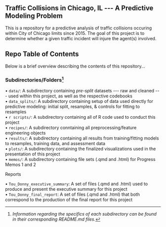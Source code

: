 ## Traffic Collisions in Chicago, IL --- A Predictive Modeling Problem

This is a repository for a predictive analysis of traffic collisions occuring within City of Chicago limits since 2015. The goal of this project is to determine whether a given traffic incident will injure the agent(s) involved.

## Repo Table of Contents

Below is a brief overview describing the contents of this repository...

### Subdirectories/Folders[^readme-1]

[^readme-1]: *Information regarding the specifics of each subdirectory can be found in their corresponding README.md files.*

• `data/`: A subdirectory containing *pre-split* datasets --- raw and cleaned --- used within this project, as well as the respective codebooks\
• `data_splits/`: A subdirectory containing setup of data used directly for predictive modeling: initial split, resamples, & controls for fitting to resamples\
• `r scripts/`: A subdirectory containing all of R code used to conduct this project\
• `recipes/`: A subdirectory conntaining all preprocessing/feature engineering objects\
• `results/`: A subdirectory containing all results from training/fitting models to resamples, training data, and assessment data\
• `plots/`: A subdirectory containing the finalized visualizations used in the presentation of this project\
• `memos/`: A subdirectory containing file sets (.qmd and .html) for Progress Memos 1 and 2

Reports

• `Tou_Donny_executive_summary`: A set of files (.qmd and .html) used to produce and present the executive summary for this project\
• `Tou_Donny_final_report`: A set of files (.qmd and .html) that both correspond to the production of the final report for this project
